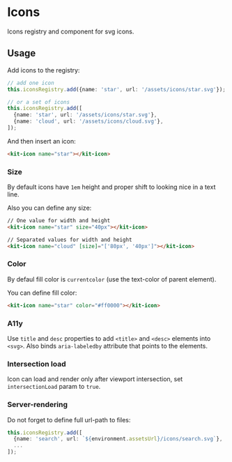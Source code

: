 # Icons

Icons registry and component for svg icons. 


## Usage

Add icons to the registry:

```typescript
// add one icon
this.iconsRegistry.add({name: 'star', url: '/assets/icons/star.svg'});

// or a set of icons
this.iconsRegistry.add([
  {name: 'star', url: '/assets/icons/star.svg'},
  {name: 'cloud', url: '/assets/icons/cloud.svg'},
]);
```

And then insert an icon:
```html
<kit-icon name="star"></kit-icon>
```

### Size

By default icons have `1em` height and proper shift to looking nice in a text line.

Also you can define any size:

```html
// One value for width and height
<kit-icon name="star" size="40px"></kit-icon>

// Separated values for width and height
<kit-icon name="cloud" [size]="['80px', '40px']"></kit-icon>
```

### Color

By defaul fill color is `currentcolor` (use the text-color of parent element).

You can define fill color:

```html
<kit-icon name="star" color="#ff0000"></kit-icon>
```

### A11y

Use `title` and `desc` properties to add `<title>` and `<desc>` elements into `<svg>`. Also binds `aria-labeledby` attribute that points to the elements.


### Intersection load

Icon can load and render only after viewport intersection, set `intersectionLoad` param to `true`.


### Server-rendering

Do not forget to define full url-path to files:

```typescript
this.iconsRegistry.add([
  {name: 'search', url: `${environment.assetsUrl}/icons/search.svg`},
  ...
]);
```
